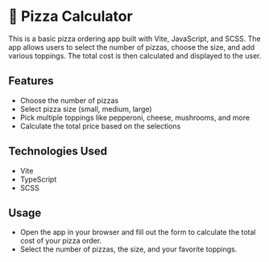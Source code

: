 # 🍕 Pizza Calculator

This is a basic pizza ordering app built with Vite, JavaScript, and SCSS. The app allows users to select the number of pizzas, choose the size, and add various toppings. The total cost is then calculated and displayed to the user.

## Features

- Choose the number of pizzas
- Select pizza size (small, medium, large)
- Pick multiple toppings like pepperoni, cheese, mushrooms, and more
- Calculate the total price based on the selections

## Technologies Used

- Vite
- TypeScript
- SCSS

## Usage
- Open the app in your browser and fill out the form to calculate the total cost of your pizza order.
- Select the number of pizzas, the size, and your favorite toppings.
